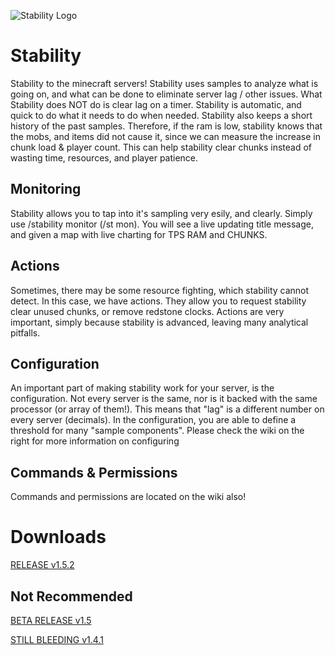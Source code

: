 ![Stability Logo](https://raw.githubusercontent.com/danielmills/Stability/master/build/stability.png)

# Stability
Stability to the minecraft servers! Stability uses samples to analyze what is going on, and what can be done to eliminate server lag / other issues. What Stability does NOT do is clear lag on a timer. Stability is automatic, and quick to do what it needs to do when needed. Stability also keeps a short history of the past samples. Therefore, if the ram is low, stability knows that the mobs, and items did not cause it, since we can measure the increase in chunk load & player count. This can help stability clear chunks instead of wasting time, resources, and player patience.

## Monitoring
Stability allows you to tap into it's sampling very esily, and clearly. Simply use /stability monitor (/st mon). You will see a live updating title message, and given a map with live charting for TPS RAM and CHUNKS.

## Actions
Sometimes, there may be some resource fighting, which stability cannot detect. In this case, we have actions. They allow you to request stability clear unused chunks, or remove redstone clocks. Actions are very important, simply because stability is advanced, leaving many analytical pitfalls.

## Configuration
An important part of making stability work for your server, is the configuration. Not every server is the same, nor is it backed with the same processor (or array of them!). This means that "lag" is a different number on every server (decimals). In the configuration, you are able to define a threshold for many "sample components". Please check the wiki on the right for more information on configuring

## Commands & Permissions
Commands and permissions are located on the wiki also!

# Downloads
[RELEASE v1.5.2](https://github.com/danielmills/Stability/blob/master/build/latest/release/Stability.jar?raw=true)

## Not Recommended
[BETA RELEASE v1.5](https://github.com/danielmills/Stability/blob/master/build/latest/beta/Stability.jar?raw=true)

[STILL BLEEDING v1.4.1](https://github.com/danielmills/Stability/blob/master/build/latest/bleeding/Stability.jar?raw=true)

